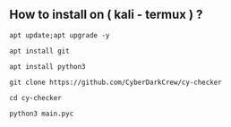 ## How to install on ( kali - termux ) ?
`apt update;apt upgrade -y`

`apt install git`

`apt install python3`

`git clone https://github.com/CyberDarkCrew/cy-checker`

`cd cy-checker`

`python3 main.pyc`
